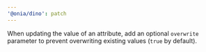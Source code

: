 ```yaml
---
'@onia/dino': patch
---
```


When updating the value of an attribute, add an optional `overwrite` parameter to prevent overwriting existing values (`true` by default).
